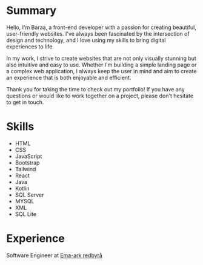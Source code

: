 
# Summary

Hello, I'm Baraa, a front-end developer with a passion for creating beautiful, user-friendly websites. I've always been fascinated by the intersection of design and technology, and I love using my skills to bring digital experiences to life.

In my work, I strive to create websites that are not only visually stunning but also intuitive and easy to use. Whether I'm building a simple landing page or a complex web application, I always keep the user in mind and aim to create an experience that is both enjoyable and efficient.

Thank you for taking the time to check out my portfolio! If you have any questions or would like to work together on a project, please don't hesitate to get in touch.

# Skills

- HTML
- CSS
- JavaScript
- Bootstrap
- Tailwind
- React
- Java
- Kotlin
- SQL Server
- MYSQL
- XML
- SQL Lite



# Experience


Software Engineer at <a id="ema" style href= "#">Ema-ark redbyrå</a>

